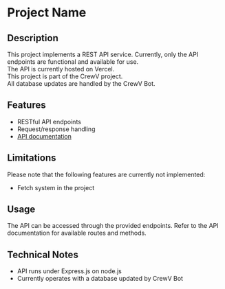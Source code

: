# Project Name

## Description

This project implements a REST API service. Currently, only the API endpoints are functional and available for use.  
The API is currently hosted on Vercel.  
This project is part of the CrewV project.  
All database updates are handled by the CrewV Bot.

## Features

- RESTful API endpoints
- Request/response handling
- [API documentation](https://baldy.gitbook.io/crewv/SBWBTtHnMOl5EDhfYLxu/players)

## Limitations

Please note that the following features are currently not implemented:

- Fetch system in the project

## Usage

The API can be accessed through the provided endpoints. Refer to the API documentation for available routes and methods.

## Technical Notes

- API runs under Express.js on node.js
- Currently operates with a database updated by CrewV Bot
